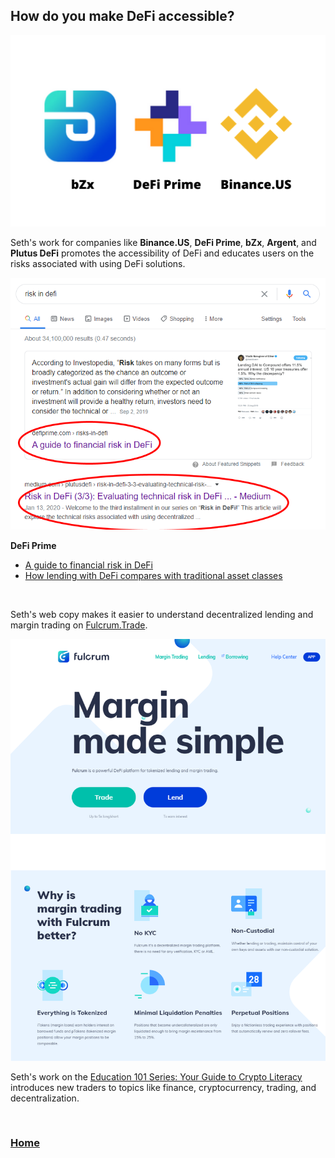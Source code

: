 ## How do you make DeFi accessible?

<img src="images/BDB.png?raw=true/">

Seth's work for companies like **Binance.US**, **DeFi Prime**, **bZx**, **Argent**, and **Plutus DeFi** promotes the accessibility of DeFi and educates users on the risks associated with using DeFi solutions. 
  
<img src="images/seoriskdefi.png?raw=true"/>

<br>

**DeFi Prime**
* [A guide to financial risk in DeFi](https://defiprime.com/risks-in-defi)
* [How lending with DeFi compares with traditional asset classes](https://defiprime.com/defi-lending-vs-traditional-assets)

<br>

Seth's web copy makes it easier to understand decentralized lending and margin trading on [Fulcrum.Trade](https://fulcrum.trade).

<a href="https://fulcrum.trade" target="_blank"><img src="images/fulcrumcopy.png?raw=true"/></a>

Seth's work on the [Education 101 Series: Your Guide to Crypto Literacy](https://www.binance.us/en/blog/429245281322094607/Education-101-Series-Your-Guide-to-Crypto-Literacy-) 
introduces new traders to topics like finance, cryptocurrency, trading, and decentralization.

<br>

### <a href="/SethGoldfarbPortfolio">Home</a>
